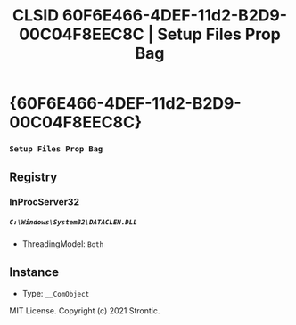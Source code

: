 ﻿---
title: "CLSID 60F6E466-4DEF-11d2-B2D9-00C04F8EEC8C | Setup Files Prop Bag"
excerpt: What is COM-Object CLSID 60F6E466-4DEF-11d2-B2D9-00C04F8EEC8C?
---

# {60F6E466-4DEF-11d2-B2D9-00C04F8EEC8C}

### `Setup Files Prop Bag`

## Registry


### InProcServer32

##### `C:\Windows\System32\DATACLEN.DLL`
* ThreadingModel: `Both`

## Instance

* Type: `__ComObject`

MIT License. Copyright (c) 2021 Strontic.


